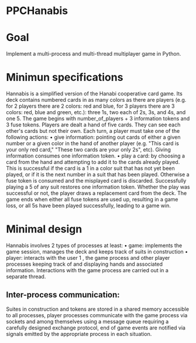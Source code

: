 # PPCHanabis

# Goal
Implement a multi-process and multi-thread multiplayer game in Python.

# Minimun specifications
Hannabis is a simplified version of the Hanabi cooperative card game. Its deck contains numbered cards in
as many colors as there are players (e.g. for 2 players there are 2 colors: red and blue, for 3 players there
are 3 colors: red, blue and green, etc.): three 1s, two each of 2s, 3s, and 4s, and one 5. The game begins with
number_of_players + 3 information tokens and 3 fuse tokens. Players are dealt a hand of five cards. They
can see each other's cards but not their own. Each turn, a player must take one of the following actions:
• give information: pointing out cards of either a given number or a given color in the hand of
another player (e.g. "This card is your only red card," "These two cards are your only 2s", etc).
Giving information consumes one information token.
• play a card: by choosing a card from the hand and attempting to add it to the cards already played.
This is successful if the card is a 1 in a color suit that has not yet been played, or if it is the next
number in a suit that has been played. Otherwise a fuse token is consumed and the misplayed card
is discarded. Successfully playing a 5 of any suit restores one information token. Whether the play
was successful or not, the player draws a replacement card from the deck.
The game ends when either all fuse tokens are used up, resulting in a game loss, or all 5s have been played
successfully, leading to a game win.

# Minimal design

Hannabis involves 2 types of processes at least:
• game: implements the game session, manages the deck and keeps track of suits in construction
• player: interacts with the user 1
, the game process and other player processes keeping track of
and displaying hands and associated information. Interactions with the game process are carried
out in a separate thread.

## Inter-process communication: 
Suites in construction and tokens are stored in a shared memory
accessible to all processes, player processes communicate with the game process via sockets and among
themselves using a message queue requiring a carefully designed exchange protocol, end of game events
are notified via signals emitted by the appropriate process in each situation. 